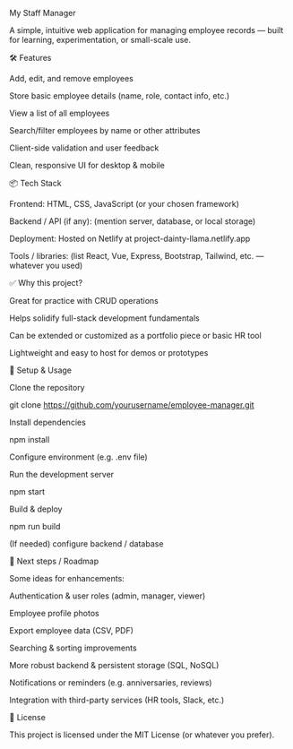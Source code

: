 My Staff Manager

A simple, intuitive web application for managing employee records — built for learning, experimentation, or small-scale use.

🛠️ Features

Add, edit, and remove employees

Store basic employee details (name, role, contact info, etc.)

View a list of all employees

Search/filter employees by name or other attributes

Client-side validation and user feedback

Clean, responsive UI for desktop & mobile

📦 Tech Stack

Frontend: HTML, CSS, JavaScript (or your chosen framework)

Backend / API (if any): (mention server, database, or local storage)

Deployment: Hosted on Netlify at project-dainty-llama.netlify.app

Tools / libraries: (list React, Vue, Express, Bootstrap, Tailwind, etc. — whatever you used)

✅ Why this project?

Great for practice with CRUD operations

Helps solidify full-stack development fundamentals

Can be extended or customized as a portfolio piece or basic HR tool

Lightweight and easy to host for demos or prototypes

🔧 Setup & Usage

Clone the repository

git clone https://github.com/yourusername/employee-manager.git


Install dependencies

npm install


Configure environment (e.g. .env file)

Run the development server

npm start


Build & deploy

npm run build


(If needed) configure backend / database

🚀 Next steps / Roadmap

Some ideas for enhancements:

Authentication & user roles (admin, manager, viewer)

Employee profile photos

Export employee data (CSV, PDF)

Searching & sorting improvements

More robust backend & persistent storage (SQL, NoSQL)

Notifications or reminders (e.g. anniversaries, reviews)

Integration with third-party services (HR tools, Slack, etc.)



📄 License

This project is licensed under the MIT License (or whatever you prefer).
